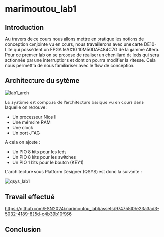 # marimoutou_lab1


## Introduction
Au travers de ce cours nous allons mettre en pratique les notions de conception conjointe vu en cours, nous travaillerons avec une carte DE10-Lite qui possédent un FPGA MAX10 10M50DAF484C7G de la gamme Altera.  
Pour ce premier lab on se propose de réaliser un chenillard de leds qui sera actionnée par une interruptions et dont on pourra modifier la vitesse. Cela nous permettra de nous familiariser avec le flow de conception.

## Architecture du sytème

![lab1_arch](https://github.com/ESN2024/marimoutou_lab1/assets/97475510/6c3ca830-a887-4666-98db-a8a7b7e6ee61)

Le système est composé de l'architecture basique vu en cours dans laquelle on retrouve:
* Un processeur Nios II
* Une mémoire RAM
* Une clock
* Un port JTAG

A cela on ajoute :
 * Un PIO 8 bits pour les leds
 * Un PIO 8 bits pour les switches
 * Un PIO 1 bits pour le bouton (KEY1)

 L'architecture sous Platform Designer (QSYS) est donc la suivante :
 
![qsys_lab1](https://github.com/ESN2024/marimoutou_lab1/assets/97475510/1b976335-796f-4a10-b4dd-a33a51d6ed2f)

## Travail effectué



https://github.com/ESN2024/marimoutou_lab1/assets/97475510/e23a3ad3-5032-4189-825d-c4b39b10f966



## Conclusion
